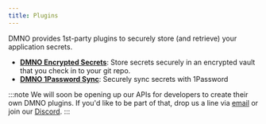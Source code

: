 ```yaml
---
title: Plugins
---
```



DMNO provides 1st-party plugins to securely store (and retrieve) your application secrets. 

- [**DMNO Encrypted Secrets**](/guides/secrets/encrypted-vault): Store secrets securely in an encrypted vault that you check in to your git repo. 
- [**DMNO 1Password Sync**](/guides/secrets/1password): Securely sync secrets with 1Password 


:::note
We will soon be opening up our APIs for developers to create their own DMNO plugins. If you'd like to be part of that, drop us a line via [email](mailto:hello@dmno.dev) or join our [Discord](https://discord.gg/Q9GW2PzD).
:::

